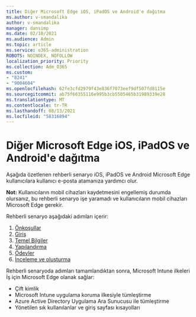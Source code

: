 ```yaml
---
title: Diğer Microsoft Edge iOS, iPadOS ve Android'e dağıtma
ms.author: v-smandalika
author: v-smandalika
manager: dansimp
ms.date: 02/10/2021
ms.audience: Admin
ms.topic: article
ms.service: o365-administration
ROBOTS: NOINDEX, NOFOLLOW
localization_priority: Priority
ms.collection: Adm_O365
ms.custom:
- "8241"
- "9004604"
ms.openlocfilehash: 62fe3cfd2979f43e836f7073eef9df507fd8115e
ms.sourcegitcommit: ab75f66355116e995b3cb5505465b31989339e28
ms.translationtype: MT
ms.contentlocale: tr-TR
ms.lasthandoff: 08/13/2021
ms.locfileid: "58316894"
---
```

# <a name="deploy-microsoft-edge-to-ios-ipados-and-android"></a>Diğer Microsoft Edge iOS, iPadOS ve Android'e dağıtma

Aşağıda özetlenen rehberli senaryo iOS, iPadOS ve Android Microsoft Edge kullanıcılara kullanıcı e-posta atamanıza yardımcı olur.

**Not:** Kullanıcıların mobil cihazları kaydetmesini engellemiş durumda olursanız, bu rehberli senaryo işe yaramadı ve kullanıcıların mobil cihazları Microsoft Edge gerekir.

Rehberli senaryo aşağıdaki adımları içerir:

1. [Önkoşullar](https://docs.microsoft.com/mem/intune/fundamentals/guided-scenarios-edge#prerequisites)
2. [Giriş](https://docs.microsoft.com/mem/intune/fundamentals/guided-scenarios-edge#step-1---introduction)
3. [Temel Bilgiler](https://docs.microsoft.com/mem/intune/fundamentals/guided-scenarios-edge#step-2---basics)
4. [Yapılandırma](https://docs.microsoft.com/mem/intune/fundamentals/guided-scenarios-edge#step-3---configuration)
5. [Ödevler](https://docs.microsoft.com/mem/intune/fundamentals/guided-scenarios-edge#step-4---assignments)
6. [İnceleme ve oluşturma](https://docs.microsoft.com/mem/intune/fundamentals/guided-scenarios-edge#step-5---review--create)

Rehberli senaryoda adımları tamamlandıktan sonra, Microsoft Intune ilkeleri İş için Microsoft Edge olanak sağlar:

- Çift kimlik
- Microsoft Intune uygulama koruma ilkesiyle tümleştirme
- Azure Active Directory Uygulama Ara Sunucusu ile tümleştirme
- Yönetilen sık kullanılanlar ve giriş sayfası kısayolları
